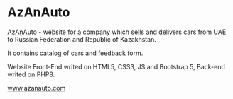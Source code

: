 # AzAnAuto

AzAnAuto - website for a company which sells and delivers cars from UAE to Russian Federation and Republic of Kazakhstan.

It contains catalog of cars and feedback form.

Website Front-End writed on HTML5, CSS3, JS and Bootstrap 5, Back-end writed on PHP8.

www.azanauto.com

